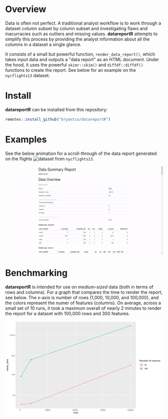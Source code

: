 # Overview

Data is often not perfect. A traditional analyst workflow is to work through a 
dataset column subset by column subset and investigating flaws and inacurracies
such as outliers and missing values. **datareportR** attempts to simplify this process by 
providing the analyst information about all the columns in a dataset a single glance. 

It consists of a small but powerful function, `render_data_report()`, which takes 
input data and outputs a "data report" as an HTML document. Under the hood, it uses the powerful
`skimr::skim()` and `diffdf::diffdf()` functions to create the report. See below for an example on the 
`nycflights13` dataset.

# Install

**datareportR** can be installed from this repository:

```r
remotes::install_github("bryantco/datareportR")
```

# Examples

See the below animation for a scroll-through of the data report generated on the 
flights ![dataset](https://github.com/tidyverse/nycflights13) from `nycflights13`.

![](https://github.com/bryantco/datareportR/blob/main/_assets/data_report.gif)

# Benchmarking

**datareportR** is intended for use on *medium-sized* data (both in terms of rows
and columns). For a graph that compares the time to render the report, see below. The
x-axis is number of rows (1,000, 10,000, and 100,000), and the colors represent the 
numer of features (columns). On average, across a small set of 10 runs, it took a maximum
overall of nearly 2 minutes to render the report for a dataset with 100,000 rows and 300 features.

![](https://github.com/bryantco/datareportR/blob/main/_assets/benchmark_results.png)